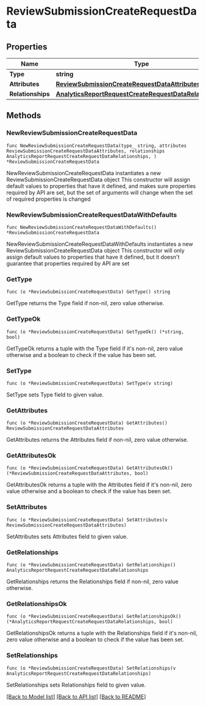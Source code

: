 # ReviewSubmissionCreateRequestData

## Properties

Name | Type | Description | Notes
------------ | ------------- | ------------- | -------------
**Type** | **string** |  | 
**Attributes** | [**ReviewSubmissionCreateRequestDataAttributes**](ReviewSubmissionCreateRequestDataAttributes.md) |  | 
**Relationships** | [**AnalyticsReportRequestCreateRequestDataRelationships**](AnalyticsReportRequestCreateRequestDataRelationships.md) |  | 

## Methods

### NewReviewSubmissionCreateRequestData

`func NewReviewSubmissionCreateRequestData(type_ string, attributes ReviewSubmissionCreateRequestDataAttributes, relationships AnalyticsReportRequestCreateRequestDataRelationships, ) *ReviewSubmissionCreateRequestData`

NewReviewSubmissionCreateRequestData instantiates a new ReviewSubmissionCreateRequestData object
This constructor will assign default values to properties that have it defined,
and makes sure properties required by API are set, but the set of arguments
will change when the set of required properties is changed

### NewReviewSubmissionCreateRequestDataWithDefaults

`func NewReviewSubmissionCreateRequestDataWithDefaults() *ReviewSubmissionCreateRequestData`

NewReviewSubmissionCreateRequestDataWithDefaults instantiates a new ReviewSubmissionCreateRequestData object
This constructor will only assign default values to properties that have it defined,
but it doesn't guarantee that properties required by API are set

### GetType

`func (o *ReviewSubmissionCreateRequestData) GetType() string`

GetType returns the Type field if non-nil, zero value otherwise.

### GetTypeOk

`func (o *ReviewSubmissionCreateRequestData) GetTypeOk() (*string, bool)`

GetTypeOk returns a tuple with the Type field if it's non-nil, zero value otherwise
and a boolean to check if the value has been set.

### SetType

`func (o *ReviewSubmissionCreateRequestData) SetType(v string)`

SetType sets Type field to given value.


### GetAttributes

`func (o *ReviewSubmissionCreateRequestData) GetAttributes() ReviewSubmissionCreateRequestDataAttributes`

GetAttributes returns the Attributes field if non-nil, zero value otherwise.

### GetAttributesOk

`func (o *ReviewSubmissionCreateRequestData) GetAttributesOk() (*ReviewSubmissionCreateRequestDataAttributes, bool)`

GetAttributesOk returns a tuple with the Attributes field if it's non-nil, zero value otherwise
and a boolean to check if the value has been set.

### SetAttributes

`func (o *ReviewSubmissionCreateRequestData) SetAttributes(v ReviewSubmissionCreateRequestDataAttributes)`

SetAttributes sets Attributes field to given value.


### GetRelationships

`func (o *ReviewSubmissionCreateRequestData) GetRelationships() AnalyticsReportRequestCreateRequestDataRelationships`

GetRelationships returns the Relationships field if non-nil, zero value otherwise.

### GetRelationshipsOk

`func (o *ReviewSubmissionCreateRequestData) GetRelationshipsOk() (*AnalyticsReportRequestCreateRequestDataRelationships, bool)`

GetRelationshipsOk returns a tuple with the Relationships field if it's non-nil, zero value otherwise
and a boolean to check if the value has been set.

### SetRelationships

`func (o *ReviewSubmissionCreateRequestData) SetRelationships(v AnalyticsReportRequestCreateRequestDataRelationships)`

SetRelationships sets Relationships field to given value.



[[Back to Model list]](../README.md#documentation-for-models) [[Back to API list]](../README.md#documentation-for-api-endpoints) [[Back to README]](../README.md)


